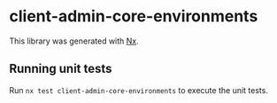 # client-admin-core-environments

This library was generated with [Nx](https://nx.dev).

## Running unit tests

Run `nx test client-admin-core-environments` to execute the unit tests.
